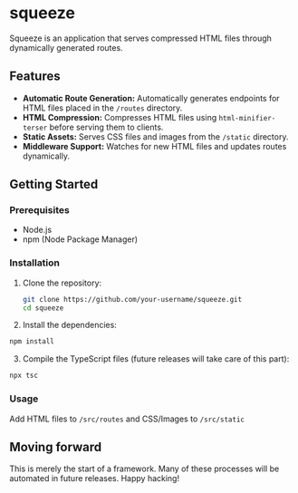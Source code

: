 # squeeze
Squeeze is an application that serves compressed HTML files through dynamically generated routes.

## Features

- **Automatic Route Generation:** Automatically generates endpoints for HTML files placed in the `/routes` directory.
- **HTML Compression:** Compresses HTML files using `html-minifier-terser` before serving them to clients.
- **Static Assets:** Serves CSS files and images from the `/static` directory.
- **Middleware Support:** Watches for new HTML files and updates routes dynamically.

## Getting Started

### Prerequisites

- Node.js
- npm (Node Package Manager)

### Installation

1. Clone the repository:

   ```bash
   git clone https://github.com/your-username/squeeze.git
   cd squeeze

2. Install the dependencies:

```bash
npm install
```

3. Compile the TypeScript files (future releases will take care of this part):

```bash
npx tsc
```

### Usage

Add HTML files to `/src/routes` and CSS/Images to `/src/static`

## Moving forward
This is merely the start of a framework. Many of these processes will be automated in future releases. Happy hacking!
